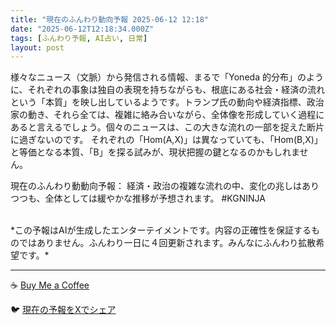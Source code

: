 ```yaml
---
title: "現在のふんわり動向予報 2025-06-12 12:18"
date: "2025-06-12T12:18:34.000Z"
tags: [ふんわり予報, AI占い, 日常]
layout: post
---
```


様々なニュース（文脈）から発信される情報、まるで「Yoneda 的分布」のように、それぞれの事象は独自の表現を持ちながらも、根底にある社会・経済の流れという「本質」を映し出しているようです。トランプ氏の動向や経済指標、政治家の動き、それら全ては、複雑に絡み合いながら、全体像を形成していく過程にあると言えるでしょう。個々のニュースは、この大きな流れの一部を捉えた断片に過ぎないのです。  それぞれの「Hom(A,X)」は異なっていても、「Hom(B,X)」と等価となる本質、「B」を探る試みが、現状把握の鍵となるのかもしれません。


現在のふんわり動動向予報：
経済・政治の複雑な流れの中、変化の兆しはありつつも、全体としては緩やかな推移が予想されます。 #KGNINJA

<br>
*この予報はAIが生成したエンターテイメントです。内容の正確性を保証するものではありません。ふんわり一日に４回更新されます。みんなにふんわり拡散希望です。*

---
☕️ [Buy Me a Coffee](https://www.buymeacoffee.com/kgninja)

🐦 [現在の予報をXでシェア](https://twitter.com/intent/tweet?text=%E7%8F%BE%E5%9C%A8%E3%81%AE%E3%81%B5%E3%82%93%E3%82%8F%E3%82%8A%E4%BA%88%E5%A0%B1%3A%20%E3%80%8C%E6%A7%98%E3%80%85%E3%81%AA%E3%83%8B%E3%83%A5%E3%83%BC%E3%82%B9%EF%BC%88%E6%96%87%E8%84%88%EF%BC%89%E3%81%8B%E3%82%89%E7%99%BA%E4%BF%A1%E3%81%95%E3%82%8C%E3%82%8B%E6%83%85%E5%A0%B1%E3%80%81%E3%81%BE%E3%82%8B%E3%81%A7%E3%80%8CYoneda%20%E7%9A%84%E5%88%86%E5%B8%83%E3%80%8D%E3%81%AE%E3%82%88%E3%81%86%E3%81%AB%E3%80%81%E3%81%9D%E3%82%8C%E3%81%9E%E3%82%8C%E3%81%AE%E4%BA%8B%E8%B1%A1%E3%81%AF%E7%8B%AC%E8%87%AA%E3%81%AE%E8%A1%A8%E7%8F%BE%E3%82%92%E6%8C%81%E3%81%A1%E3%81%AA%E3%81%8C%E3%82%89%E3%82%82%E3%80%81%E6%A0%B9%E5%BA%95%E3%81%AB%E3%81%82%E3%82%8B%E7%A4%BE%E4%BC%9A%E3%83%BB%E7%B5%8C%E6%B8%88%E3%81%AE%E6%B5%81%E3%82%8C%E3%81%A8%E3%81%84%E3%81%86%E3%80%8C%E6%9C%AC%E8%B3%AA%E3%80%8D%E3%82%92%E6%98%A0%E3%81%97%E5%87%BA%E3%81%97%E3%81%A6%E3%81%84%E3%82%8B%E3%82%88%E3%81%86%E3%81%A7%E3%81%99%E3%80%82%E3%80%8D%23KGNINJA%20%E7%B6%9A%E3%81%8D%E3%81%AF%E3%83%96%E3%83%AD%E3%82%B0%E3%81%A7%EF%BC%81%F0%9F%91%87&url=https%3A%2F%2Fkg-ninja.github.io%2FFunwariyoso%2F)
